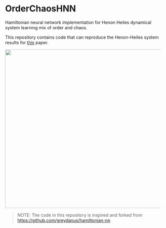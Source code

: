 # OrderChaosHNN
Hamiltonian neural network implementation for Henon Heiles dynamical system learning mix of order and chaos.

This repository contains code that can reproduce the Henon-Heiles system results for [this](https://journals.aps.org/pre/abstract/10.1103/PhysRevE.101.062207) paper.


<img src="https://github.com/anshu957/OrderChaosHNN/blob/master/NNSchematic2.png" width="512">



> NOTE: The code in this repository is inspired and forked from https://github.com/greydanus/hamiltonian-nn


